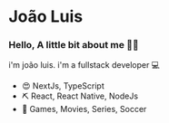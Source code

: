 <h1>João Luis</h1>

### Hello, A little bit about me 👋😄

<p>i'm joão luis. i'm a fullstack developer 💻</p>

<ul>
  <li>😍 NextJs, TypeScript</li>
  <li>⛏  React, React Native, NodeJs</li>
  <li>💛 Games, Movies, Series, Soccer</li>
</ul>


